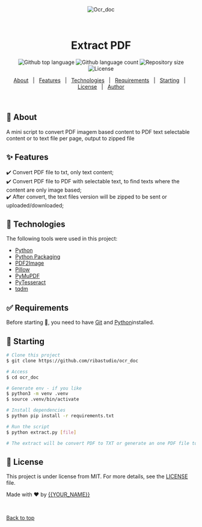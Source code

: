 <div align="center" id="top"> 
  <img src="./.github/app.gif" alt="Ocr_doc" />

  &#xa0;

  <!-- <a href="https://ocr_doc.netlify.app">Demo</a> -->
</div>

<h1 align="center">Extract PDF</h1>

<p align="center">
  <img alt="Github top language" src="https://img.shields.io/github/languages/top/{{YOUR_GITHUB_USERNAME}}/ocr_doc?color=56BEB8">

  <img alt="Github language count" src="https://img.shields.io/github/languages/count/{{YOUR_GITHUB_USERNAME}}/ocr_doc?color=56BEB8">

  <img alt="Repository size" src="https://img.shields.io/github/repo-size/{{YOUR_GITHUB_USERNAME}}/ocr_doc?color=56BEB8">

  <img alt="License" src="https://img.shields.io/github/license/{{YOUR_GITHUB_USERNAME}}/ocr_doc?color=56BEB8">

  <!-- <img alt="Github issues" src="https://img.shields.io/github/issues/{{YOUR_GITHUB_USERNAME}}/ocr_doc?color=56BEB8" /> -->

  <!-- <img alt="Github forks" src="https://img.shields.io/github/forks/{{YOUR_GITHUB_USERNAME}}/ocr_doc?color=56BEB8" /> -->

  <!-- <img alt="Github stars" src="https://img.shields.io/github/stars/{{YOUR_GITHUB_USERNAME}}/ocr_doc?color=56BEB8" /> -->
</p>

<!-- Status -->

<!-- <h4 align="center"> 
	🚧  Ocr_doc 🚀 Under construction...  🚧
</h4> 

<hr> -->

<p align="center">
  <a href="#dart-about">About</a> &#xa0; | &#xa0; 
  <a href="#sparkles-features">Features</a> &#xa0; | &#xa0;
  <a href="#rocket-technologies">Technologies</a> &#xa0; | &#xa0;
  <a href="#white_check_mark-requirements">Requirements</a> &#xa0; | &#xa0;
  <a href="#checkered_flag-starting">Starting</a> &#xa0; | &#xa0;
  <a href="#memo-license">License</a> &#xa0; | &#xa0;
  <a href="https://github.com/{{YOUR_GITHUB_USERNAME}}" target="_blank">Author</a>
</p>

<br>

## :dart: About ##

A mini script to convert PDF imagem based content to PDF text selectable content or to text file per page, output to zipped file

## :sparkles: Features ##

:heavy_check_mark: Convert PDF file to txt, only text content;\
:heavy_check_mark: Convert PDF file to PDF with selectable text, to find texts where the content are only image based;\
:heavy_check_mark: After convert, the text files version will be zipped to be sent or uploaded/downloaded;

## :rocket: Technologies ##

The following tools were used in this project:

- [Python](https://www.python.org/)
- [Python Packaging](https://packaging.python.org/)
- [PDF2Image](https://pypi.org/project/pdf2image/)
- [Pillow](https://pypi.org/project/pillow/)
- [PyMuPDF](https://pymupdf.readthedocs.io/)
- [PyTesseract](https://pypi.org/project/pytesseract/)
- [tqdm](https://tqdm.github.io/)

## :white_check_mark: Requirements ##

Before starting :checkered_flag:, you need to have [Git](https://git-scm.com) and [Python](https://www.python.org/)installed.

## :checkered_flag: Starting ##

```bash
# Clone this project
$ git clone https://github.com/ribastudio/ocr_doc

# Access
$ cd ocr_doc

# Generate env - if you like
$ python3 -m venv .venv
$ source .venv/bin/activate

# Install dependencies
$ python pip install -r requirements.txt

# Run the script
$ python extract.py [file]

# The extract will be convert PDF to TXT or generate an one PDF file to find text, etc
```

## :memo: License ##

This project is under license from MIT. For more details, see the [LICENSE](LICENSE.md) file.


Made with :heart: by <a href="https://github.com/{{YOUR_GITHUB_USERNAME}}" target="_blank">{{YOUR_NAME}}</a>

&#xa0;

<a href="#top">Back to top</a>
